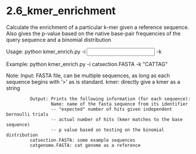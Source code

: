 # 2.6_kmer_enrichment
Calculate the enrichment of a particular k-mer given a reference sequence. Also gives the p-value based on the native base-pair frequencies of the query sequence and a binomial distribution 

Usage:      python kmer_enrich.py -i <input FASTA file> -k <kmer as a string>

Example:    python kmer_enrich.py -i catsection.FASTA -k "CATTAG"

Note:       Input: FASTA file, can be multiple sequences, as long as each sequence begins with '>' as is standard. 
                    kmer: directly give a kmer as a string

             Output: Prints the following information (for each sequence):
                     Name: name of the fasta sequence from its identifier
                     -- "expected" number of hits given independent bernoulli trials 
                     -- actual number of hits (kmer matches to the base sequence)
                     -- p value based on testing on the binomial distribution
             catsection.FASTA: some example sequences
             catgenome.FASTA: cat genome as a reference
